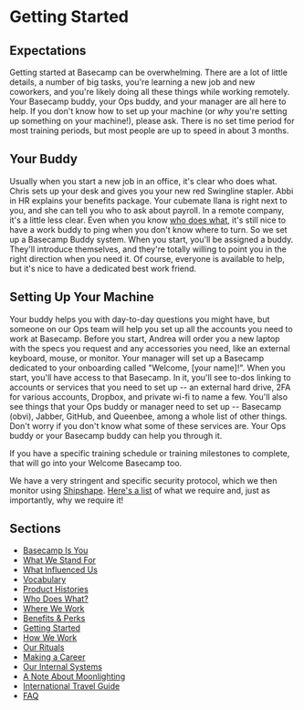 # Getting Started

## Expectations
Getting started at Basecamp can be overwhelming. There are a lot of little details, a number of big tasks, you're learning a new job and new coworkers, and you're likely doing all these things while working remotely. Your Basecamp buddy, your Ops buddy, and your manager are all here to help. If you don't know how to set up your machine (or *why* you're setting up something on your machine!), please ask. There is no set time period for most training periods, but most people are up to speed in about 3 months. 

## Your Buddy
Usually when you start a new job in an office, it's clear who does what. Chris sets up your desk and gives you your new red Swingline stapler. Abbi in HR explains your benefits package. Your cubemate Ilana is right next to you, and she can tell you who to ask about payroll. In a remote company, it's a little less clear. Even when you know [who does what](https://github.com/basecamp/handbook/blob/master/orgchart.md), it's still nice to have a work buddy to ping when you don't know where to turn. So we set up a Basecamp Buddy system. When you start, you'll be assigned a buddy. They'll introduce themselves, and they're totally willing to point you in the right direction when you need it. Of course, everyone is available to help, but it's nice to have a dedicated best work friend.

## Setting Up Your Machine
Your buddy helps you with day-to-day questions you might have, but someone on our Ops team will help you set up all the accounts you need to work at Basecamp. Before you start, Andrea will order you a new laptop with the specs you request and any accessories you need, like an external keyboard, mouse, or monitor. Your manager will set up a Basecamp dedicated to your onboarding called "Welcome, [your name]!". When you start, you'll have access to that Basecamp. In it, you'll see to-dos linking to accounts or services that you need to set up -- an external hard drive, 2FA for various accounts, Dropbox, and private wi-fi to name a few. You'll also see things that your Ops buddy or manager need to set up -- Basecamp (obvi),
Jabber, GitHub, and Queenbee, among a whole list of other things. Don't worry if you don't know what some of these services are. Your Ops buddy or your Basecamp buddy can help you through it. 

If you have a specific training schedule or training milestones to complete, that will go into your Welcome Basecamp too. 

We have a very stringent and specific security protocol, which we then monitor using [Shipshape](https://github.com/basecamp/shipshape/). [Here's a list](https://github.com/basecamp/shipshape/wiki) of what we require and, just as importantly, why we require it!

## Sections
* [Basecamp Is You](https://github.com/basecamp/handbook/blob/master/basecamp-is-you.md)
* [What We Stand For](https://github.com/basecamp/handbook/blob/master/what-we-stand-for.md)
* [What Influenced Us](https://github.com/basecamp/handbook/blob/master/what-influenced-us.md)
* [Vocabulary](https://github.com/basecamp/handbook/blob/master/vocabulary.md)
* [Product Histories](https://github.com/basecamp/handbook/blob/master/product-histories.md)
* [Who Does What?](https://github.com/basecamp/handbook/blob/master/orgchart.md)
* [Where We Work](https://github.com/basecamp/handbook/blob/master/where-we-work.md)
* [Benefits & Perks](https://github.com/basecamp/handbook/blob/master/benefits-and-perks.md)
* [Getting Started](https://github.com/basecamp/handbook/blob/master/getting-started.md)
* [How We Work](https://github.com/basecamp/handbook/blob/master/how-we-work.md)
* [Our Rituals](https://github.com/basecamp/handbook/blob/master/our-rituals.md)
* [Making a Career](https://github.com/basecamp/handbook/blob/master/making-a-career.md)
* [Our Internal Systems](https://github.com/basecamp/handbook/blob/master/our-internal-systems.md)
* [A Note About Moonlighting](https://github.com/basecamp/handbook/blob/master/moonlighting.md)
* [International Travel Guide](https://github.com/basecamp/handbook/blob/master/international-travel-guide.md)
* [FAQ](https://github.com/basecamp/handbook/blob/master/faq.md)
